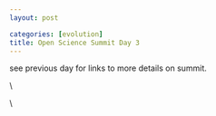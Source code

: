 ```yaml
---
layout: post

categories: [evolution]
title: Open Science Summit Day 3
---
```







 








see previous day for links to more details on summit.

\

\

